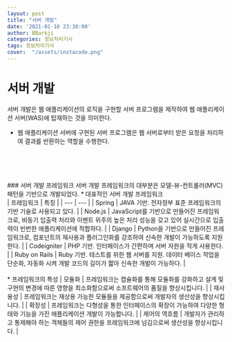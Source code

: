 ```yaml
---
layout: post
title: "서버 개발"
date: '2021-01-10 23:30:00'
author: BBarkji
categories: 정보처리기사
tags: 정보처리기사
cover:  "/assets/instacode.png"
---
```




# 서버 개발 
서버 개발은 웹 애플리케이션의 로직을 구현할 서버 프로그램을 제작하여 웹 애플리케이션 서버(WAS)에 탑재하는 것을 의미한다.
<br/>
* 웹 애플리케이션 서버에 구현된 서버 프로그램은 웹 서버로부터 받은 요청을 처리하여 결과를 반환하는 역할을 수행한다.
<br/>
<br/>
<br/>
<br/>
### 서버 개발 프레임워크 
서버 개발 프레임워크의 대부분은 모델-뷰-컨트롤러(MVC) 패턴을 기반으로 개발되었다.
* 대표적인 서버 개발 프레임워크
<br/>
| 프레임워크 | 특징 |
| --- | --- |
| Spring | JAVA 기반. 전자정부 표준 프레임워크의 기반 기술로 사용되고 있다. |
| Node.js | JavaScript를 기반으로 만들어진 프레임워크로, 비동기 입출력 처리와 이벤트 위주의 높은 처리 성능을 갖고 있어 실시간으로 입출력이 빈번한 애플리케이션에 적합하다. |
| Django | Python을 기반으로 만들어진 프레임워크로, 컴포넌트의 재사용과 플러그인화를 강조하여 신속한 개발이 가능하도록 지원한다. |
| Codeigniter | PHP 기반. 인터페이스가 간편하며 서버 자원을 적게 사용한다. |
| Ruby on Rails | Ruby 기반. 테스트를 위한 웹 서버를 지원. 데이터 베이스 작업을 단순화, 자동화 시켜 개발 코드의 길이가 짧아 신속한 개발이 가능하다. |
<br/>
<br/>
* 프레임워크의 특성
| 모듈화 | 프레임워크는 캡슐화를 통해 모듈화를 강화하고 설계 및 구현의 변경에 따른 영향을 최소화함으로써 소프트웨어의 품질을 향상시킵니다. |
| 재사용성 | 프레임워크는 재상용 가능한 모듈들을 제공함으로써 개발자의 생산성을 향상시킵니다. |
| 확장성 | 프레임워크는 다형성을 통한 인터페이스의 확장이 가능하여 다양한 형태와 기능을 가진 애플리케이션 개발이 가능합니다. |
| 제어의 역흐름 | 개발자가 관리하고 통제해야 하는 객체들의 제어 권한을 프레임워크에 넘김으로써 생산성을 향상시킵니다. | 